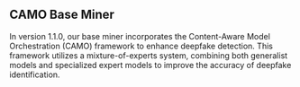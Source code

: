 ## CAMO Base Miner

In version 1.1.0, our base miner incorporates the Content-Aware Model Orchestration (CAMO) framework to enhance deepfake detection.
This framework utilizes a mixture-of-experts system, combining both generalist models and specialized expert models to improve the accuracy of deepfake identification.

